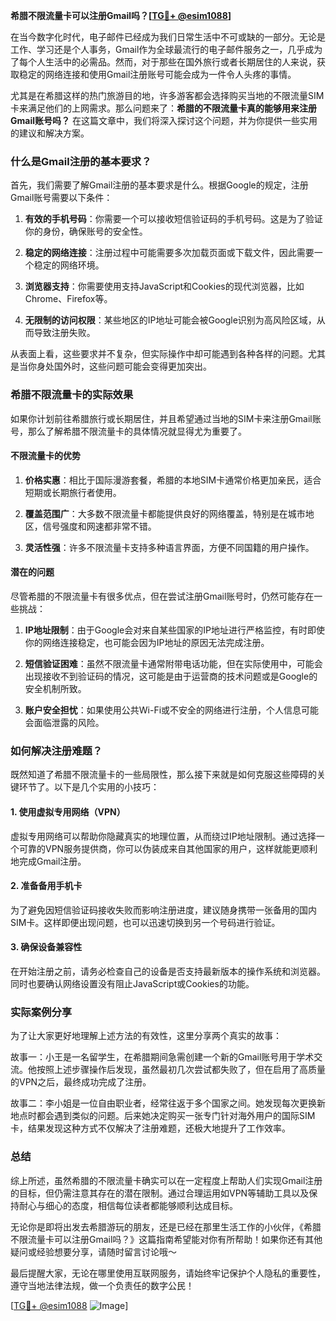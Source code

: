 **希腊不限流量卡可以注册Gmail吗？[[TG💪+ @esim1088](https://t.me/s/esim1088)]**

在当今数字化时代，电子邮件已经成为我们日常生活中不可或缺的一部分。无论是工作、学习还是个人事务，Gmail作为全球最流行的电子邮件服务之一，几乎成为了每个人生活中的必需品。然而，对于那些在国外旅行或者长期居住的人来说，获取稳定的网络连接和使用Gmail注册账号可能会成为一件令人头疼的事情。

尤其是在希腊这样的热门旅游目的地，许多游客都会选择购买当地的不限流量SIM卡来满足他们的上网需求。那么问题来了：**希腊的不限流量卡真的能够用来注册Gmail账号吗？** 在这篇文章中，我们将深入探讨这个问题，并为你提供一些实用的建议和解决方案。

### 什么是Gmail注册的基本要求？

首先，我们需要了解Gmail注册的基本要求是什么。根据Google的规定，注册Gmail账号需要以下条件：

1. **有效的手机号码**：你需要一个可以接收短信验证码的手机号码。这是为了验证你的身份，确保账号的安全性。
   
2. **稳定的网络连接**：注册过程中可能需要多次加载页面或下载文件，因此需要一个稳定的网络环境。

3. **浏览器支持**：你需要使用支持JavaScript和Cookies的现代浏览器，比如Chrome、Firefox等。

4. **无限制的访问权限**：某些地区的IP地址可能会被Google识别为高风险区域，从而导致注册失败。

从表面上看，这些要求并不复杂，但实际操作中却可能遇到各种各样的问题。尤其是当你身处国外时，这些问题可能会变得更加突出。

### 希腊不限流量卡的实际效果

如果你计划前往希腊旅行或长期居住，并且希望通过当地的SIM卡来注册Gmail账号，那么了解希腊不限流量卡的具体情况就显得尤为重要了。

#### 不限流量卡的优势

1. **价格实惠**：相比于国际漫游套餐，希腊的本地SIM卡通常价格更加亲民，适合短期或长期旅行者使用。
   
2. **覆盖范围广**：大多数不限流量卡都能提供良好的网络覆盖，特别是在城市地区，信号强度和网速都非常不错。

3. **灵活性强**：许多不限流量卡支持多种语言界面，方便不同国籍的用户操作。

#### 潜在的问题

尽管希腊的不限流量卡有很多优点，但在尝试注册Gmail账号时，仍然可能存在一些挑战：

1. **IP地址限制**：由于Google会对来自某些国家的IP地址进行严格监控，有时即使你的网络连接稳定，也可能会因为IP地址的原因无法完成注册。

2. **短信验证困难**：虽然不限流量卡通常附带电话功能，但在实际使用中，可能会出现接收不到验证码的情况，这可能是由于运营商的技术问题或是Google的安全机制所致。

3. **账户安全担忧**：如果使用公共Wi-Fi或不安全的网络进行注册，个人信息可能会面临泄露的风险。

### 如何解决注册难题？

既然知道了希腊不限流量卡的一些局限性，那么接下来就是如何克服这些障碍的关键环节了。以下是几个实用的小技巧：

#### 1. 使用虚拟专用网络（VPN）

虚拟专用网络可以帮助你隐藏真实的地理位置，从而绕过IP地址限制。通过选择一个可靠的VPN服务提供商，你可以伪装成来自其他国家的用户，这样就能更顺利地完成Gmail注册。

#### 2. 准备备用手机卡

为了避免因短信验证码接收失败而影响注册进度，建议随身携带一张备用的国内SIM卡。这样即便出现问题，也可以迅速切换到另一个号码进行验证。

#### 3. 确保设备兼容性

在开始注册之前，请务必检查自己的设备是否支持最新版本的操作系统和浏览器。同时也要确认网络设置没有阻止JavaScript或Cookies的功能。

### 实际案例分享

为了让大家更好地理解上述方法的有效性，这里分享两个真实的故事：

故事一：小王是一名留学生，在希腊期间急需创建一个新的Gmail账号用于学术交流。他按照上述步骤操作后发现，虽然最初几次尝试都失败了，但在启用了高质量的VPN之后，最终成功完成了注册。

故事二：李小姐是一位自由职业者，经常往返于多个国家之间。她发现每次更换新地点时都会遇到类似的问题。后来她决定购买一张专门针对海外用户的国际SIM卡，结果发现这种方式不仅解决了注册难题，还极大地提升了工作效率。

### 总结

综上所述，虽然希腊的不限流量卡确实可以在一定程度上帮助人们实现Gmail注册的目标，但仍需注意其存在的潜在限制。通过合理运用如VPN等辅助工具以及保持耐心与细心的态度，相信每位读者都能够顺利达成目标。

无论你是即将出发去希腊游玩的朋友，还是已经在那里生活工作的小伙伴，《希腊不限流量卡可以注册Gmail吗？》这篇指南希望能对你有所帮助！如果你还有其他疑问或经验想要分享，请随时留言讨论哦～ 

最后提醒大家，无论在哪里使用互联网服务，请始终牢记保护个人隐私的重要性，遵守当地法律法规，做一个负责任的数字公民！

[[TG💪+ @esim1088](https://t.me/s/esim1088) ![Image](https://i.postimg.cc/4NQfJmqS/Snipaste-2025-05-13-00-14-12.png)]